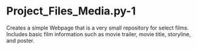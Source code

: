 # Project_Files_Media.py-1
Creates a simple Webpage that is a very small repository for select films. Includes basic film information such as movie trailer, movie title, storyline, and poster.
